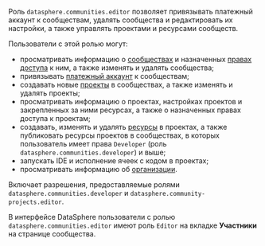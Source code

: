 Роль `datasphere.communities.editor` позволяет привязывать платежный аккаунт к сообществам, удалять сообщества и редактировать их настройки, а также управлять проектами и ресурсами сообществ.

Пользователи с этой ролью могут:
* просматривать информацию о [сообществах](../../../datasphere/concepts/community.md) и назначенных [правах доступа](../../../iam/concepts/access-control/index.md) к ним, а также изменять и удалять сообщества;
* привязывать [платежный аккаунт](../../../billing/concepts/billing-account.md) к сообществам;
* создавать новые [проекты](../../../datasphere/concepts/project.md) в сообществах, а также изменять и удалять проекты;
* просматривать информацию о проектах, настройках проектов и закрепленных за ними ресурсах, а также о назначенных правах доступа к проектам;
* создавать, изменять и удалять [ресурсы](../../../datasphere/concepts/resources.md) в проектах, а также публиковать ресурсы проектов в сообществах, в которых пользователь имеет права `Developer` (роль `datasphere.communities.developer`) и выше;
* запускать IDE и исполнение ячеек с кодом в проектах;
* просматривать информацию об [организации](../../../organization/quickstart.md).

Включает разрешения, предоставляемые ролями `datasphere.communities.developer` и `datasphere.community-projects.editor`.

В интерфейсе DataSphere пользователи с ролью `datasphere.communities.editor` имеют роль `Editor` на вкладке **Участники** на странице сообщества.
